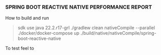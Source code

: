 ### SPRING BOOT REACTIVE NATIVE PERFORMANCE REPORT

How to build and run

> sdk use java 22.2.r17-grl
> ./gradlew clean nativeCompile --parallel
> ./docker/docker-compose up
> ./build/native/nativeCompile/spring-boot-reactive-native

To test feel to